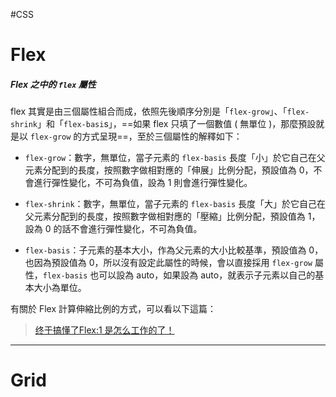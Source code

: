 #CSS 

# Flex
##### Flex 之中的 `flex` 屬性
flex 其實是由三個屬性組合而成，依照先後順序分別是「`flex-grow`」、「`flex-shrink`」和「`flex-basi`s」，==如果 flex 只填了一個數值 ( 無單位 )，那麼預設就是以 `flex-grow` 的方式呈現==，至於三個屬性的解釋如下：

- `flex-grow`：數字，無單位，當子元素的 `flex-basis` 長度「小」於它自己在父元素分配到的長度，按照數字做相對應的「伸展」比例分配，預設值為 0，不會進行彈性變化，不可為負值，設為 1 則會進行彈性變化。

- `flex-shrink`：數字，無單位，當子元素的 `flex-basis` 長度「大」於它自己在父元素分配到的長度，按照數字做相對應的「壓縮」比例分配，預設值為 1，設為 0 的話不會進行彈性變化，不可為負值。

- `flex-basis`：子元素的基本大小，作為父元素的大小比較基準，預設值為 0，也因為預設值為 0，所以沒有設定此屬性的時候，會以直接採用 `flex-grow` 屬性，`flex-basis` 也可以設為 auto，如果設為 auto，就表示子元素以自己的基本大小為單位。


有關於 Flex 計算伸縮比例的方式，可以看以下這篇：
>[终于搞懂了Flex:1 是怎么工作的了！](https://www.51cto.com/article/683878.html)

---
# Grid

